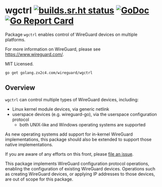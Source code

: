 # wgctrl [![builds.sr.ht status](https://builds.sr.ht/~mdlayher/wgctrl-go.svg)](https://builds.sr.ht/~mdlayher/wgctrl-go?) [![GoDoc](https://godoc.org/golang.zx2c4.com/wireguard/wgctrl?status.svg)](https://godoc.org/golang.zx2c4.com/wireguard/wgctrl) [![Go Report Card](https://goreportcard.com/badge/golang.zx2c4.com/wireguard/wgctrl)](https://goreportcard.com/report/golang.zx2c4.com/wireguard/wgctrl)

Package `wgctrl` enables control of WireGuard devices on multiple platforms.

For more information on WireGuard, please see <https://www.wireguard.com/>.

MIT Licensed.

```text
go get golang.zx2c4.com/wireguard/wgctrl
```

## Overview

`wgctrl` can control multiple types of WireGuard devices, including:

- Linux kernel module devices, via generic netlink
- userspace devices (e.g. wireguard-go), via the userspace configuration protocol
  - both UNIX-like and Windows operating systems are supported

As new operating systems add support for in-kernel WireGuard implementations,
this package should also be extended to support those native implementations.

If you are aware of any efforts on this front, please
[file an issue](https://github.com/WireGuard/wgctrl-go/issues/new).

This package implements WireGuard configuration protocol operations, enabling
the configuration of existing WireGuard devices. Operations such as creating
WireGuard devices, or applying IP addresses to those devices, are out of scope
for this package.

